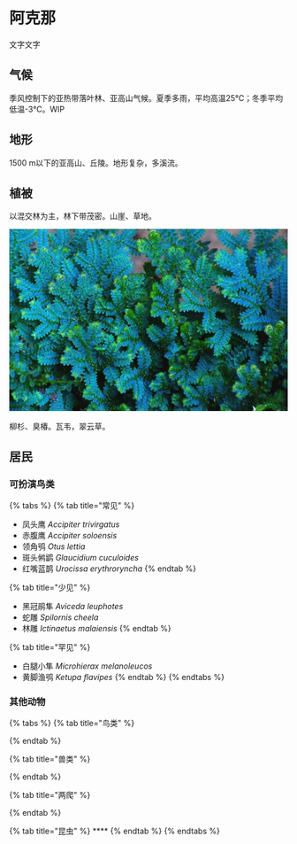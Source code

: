 # 阿克那

文字文字

## 气候

季风控制下的亚热带落叶林、亚高山气候。夏季多雨，平均高温25℃；冬季平均低温-3℃。WIP

## 地形

1500 m以下的亚高山、丘陵。地形复杂，多溪流。

## 植被

以混交林为主，林下带茂密。山崖、草地。

![&#x7FE0;&#x4E91;&#x8349;&#xFF0C;&#x4F5C;&#x8005;Gordon K A Dickson](../../.gitbook/assets/selaginella_uncinata_photo_by_gordon_k_a_dickson_cc-by-nc-sa-2.0.jpg)

柳杉、臭椿。瓦韦，翠云草。

## 居民

### 可扮演鸟类

{% tabs %}
{% tab title="常见" %}
* 凤头鹰 _Accipiter trivirgatus_
* 赤腹鹰 _Accipiter soloensis_
* 领角鸮 _Otus lettia_
* 斑头鸺鹠 _Glaucidium cuculoides_
* 红嘴蓝鹊 _Urocissa erythroryncha_
{% endtab %}

{% tab title="少见" %}
* 黑冠鹃隼 _Aviceda leuphotes_
* 蛇雕 _Spilornis cheela_
* 林雕 _Ictinaetus malaiensis_
{% endtab %}

{% tab title="罕见" %}
* 白腿小隼 _Microhierax melanoleucos_
* 黄脚渔鸮 _Ketupa flavipes_
{% endtab %}
{% endtabs %}

### 其他动物

{% tabs %}
{% tab title="鸟类" %}

{% endtab %}

{% tab title="兽类" %}

{% endtab %}

{% tab title="两爬" %}

{% endtab %}

{% tab title="昆虫" %}
\*\*\*\*
{% endtab %}
{% endtabs %}

